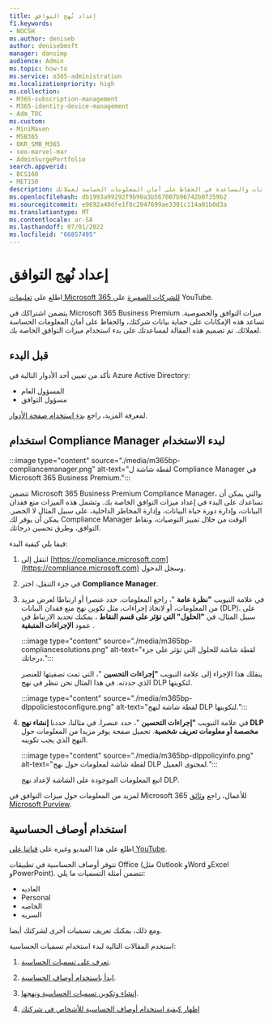 ```yaml
---
title: إعداد نُهج التوافق
f1.keywords:
- NOCSH
ms.author: deniseb
author: denisebmsft
manager: dansimp
audience: Admin
ms.topic: how-to
ms.service: o365-administration
ms.localizationpriority: high
ms.collection:
- M365-subscription-management
- M365-identity-device-management
- Adm_TOC
ms.custom:
- MiniMaven
- MSB365
- OKR_SMB_M365
- seo-marvel-mar
- AdminSurgePortfolio
search.appverid:
- BCS160
- MET150
description: قم بإعداد ميزات التوافق لمنع فقدان البيانات والمساعدة في الحفاظ على أمان المعلومات الحساسة لعملائك.
ms.openlocfilehash: db1993a99292f9b90a3b567007b96742b0f359b2
ms.sourcegitcommit: e9692a40dfe1f8c2047699ae3301c114a01b0d3a
ms.translationtype: MT
ms.contentlocale: ar-SA
ms.lasthandoff: 07/01/2022
ms.locfileid: "66857495"
---
```

# <a name="set-up-compliance-features"></a>إعداد نُهج التوافق


اطلع على [تعليمات Microsoft 365 للشركات الصغيرة](https://go.microsoft.com/fwlink/?linkid=2197659) على YouTube.

يتضمن اشتراكك في Microsoft 365 Business Premium ميزات التوافق والخصوصية. تساعد هذه الإمكانات على حماية بيانات شركتك، والحفاظ على أمان المعلومات الحساسة لعملائك. تم تصميم هذه المقالة لمساعدتك على بدء استخدام ميزات التوافق الخاصة بك.


## <a name="before-you-begin"></a>قبل البدء

تأكد من تعيين أحد الأدوار التالية في Azure Active Directory:

- المسؤول العام
- مسؤول التوافق

لمعرفة المزيد، راجع [بدء استخدام صفحة الأدوار](../admin/add-users/admin-roles-page.md).

## <a name="use-compliance-manager-to-get-started"></a>استخدام Compliance Manager لبدء الاستخدام

:::image type="content" source="./media/m365bp-compliancemanager.png" alt-text="لقطة شاشة ل Compliance Manager في Microsoft 365 Business Premium.":::

تتضمن Microsoft 365 Business Premium Compliance Manager، والتي يمكن أن تساعدك على البدء في إعداد ميزات التوافق الخاصة بك. وتشمل هذه الميزات منع فقدان البيانات، وإدارة دورة حياة البيانات، وإدارة المخاطر الداخلية، على سبيل المثال لا الحصر. يمكن أن يوفر لك Compliance Manager الوقت من خلال تمييز التوصيات، ونقاط التوافق، وطرق تحسين درجاتك.

فيما يلي كيفية البدء:

1. انتقل إلى [https://compliance.microsoft.com](https://compliance.microsoft.com) وسجل الدخول.

2. في جزء التنقل، اختر **Compliance Manager**.

3. في علامة التبويب **"نظرة عامة** "، راجع المعلومات. حدد عنصرا أو ارتباطا لعرض مزيد من المعلومات، أو لاتخاذ إجراءات، مثل تكوين نهج منع فقدان البيانات (DLP). على سبيل المثال، في **"الحلول" التي تؤثر على قسم النقاط** ، يمكنك تحديد الارتباط في عمود **الإجراءات المتبقية** .

   :::image type="content" source="./media/m365bp-compliancesolutions.png" alt-text="لقطة شاشة للحلول التي تؤثر على جزء درجاتك.":::

   ينقلك هذا الإجراء إلى علامة التبويب **"إجراءات التحسين** "، التي تمت تصفيتها للعنصر الذي حددته. في هذا المثال نحن ننظر في نهج DLP لتكوينها.

   :::image type="content" source="./media/m365bp-dlppoliciestoconfigure.png" alt-text="لقطة شاشة لنهج DLP لتكوينها.":::

4. في علامة التبويب **"إجراءات التحسين** "، حدد عنصرا. في مثالنا، حددنا **إنشاء نهج DLP مخصصة أو معلومات تعريف شخصية**. تحميل صفحة يوفر مزيدا من المعلومات حول النهج الذي يجب تكوينه.

   :::image type="content" source="./media/m365bp-dlppolicyinfo.png" alt-text="لقطة شاشة لمعلومات حول نهج DLP لمحتوى العميل.":::

   اتبع المعلومات الموجودة على الشاشة لإعداد نهج DLP.

لمزيد من المعلومات حول ميزات التوافق في Microsoft 365 للأعمال، راجع [وثائق Microsoft Purview](../compliance/index.yml).

## <a name="use-sensitivity-labels"></a>استخدام أوصاف الحساسية

اطلع على هذا الفيديو وغيره على [قناتنا على YouTube](https://go.microsoft.com/fwlink/?linkid=2198022).

تتوفر أوصاف الحساسية في تطبيقات Office (مثل Outlook وWord وExcel وPowerPoint). تتضمن أمثلة التسميات ما يلي:

- العاديه
- Personal
- الخاصه
- السريه

ومع ذلك، يمكنك تعريف تسميات أخرى لشركتك أيضا.

استخدم المقالات التالية لبدء استخدام تسميات الحساسية:

1. [تعرف على تسميات الحساسية](../compliance/sensitivity-labels.md).

2. [ابدأ باستخدام أوصاف الحساسية](../compliance/get-started-with-sensitivity-labels.md).

3. [إنشاء وتكوين تسميات الحساسية ونهجها](../compliance/create-sensitivity-labels.md).

4. [إظهار كيفية استخدام أوصاف الحساسية للأشخاص في شركتك](https://support.microsoft.com/office/apply-sensitivity-labels-to-your-files-and-email-in-office-2f96e7cd-d5a4-403b-8bd7-4cc636bae0f9)